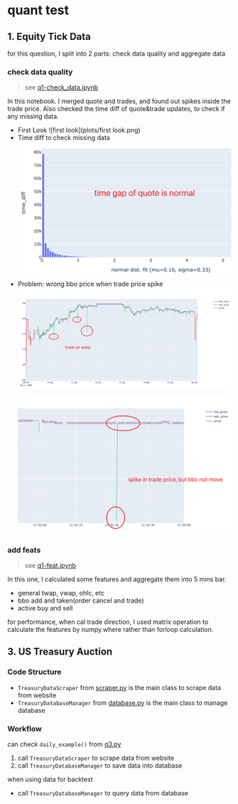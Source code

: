 # quant test

## 1. Equity Tick Data

for this question, I split into 2 parts: check data quality and aggregate data

### check data quality

> see [q1-check_data.ipynb](q1-check_data.ipynb)

In this notebook. I merged quote and trades, and found out spikes inside the trade price.
Also checked the time diff of quote&trade updates, to check if any missing data.

-  First Look
![first look](plots/first look.png)
- Time diff to check missing data
![quote_time_gap.png](plots/quote_time_gap.png)
- Problem: wrong bbo price when trade price spike
![px_spike2](plots/px_spike2.png)
![px_spike1](plots/px_spike1.png)

### add feats
> see [q1-feat.ipynb](q1-feat.ipynb)

In this one, I calculated some features and aggregate them into 5 mins bar.
- general twap, vwap, ohlc, etc
- bbo add and taken(order cancel and trade)
- active buy and sell

for performance, when cal trade direction, I used matrix operation to calculate the features by numpy.where rather than forloop calculation.


## 3. US Treasury Auction

### Code Structure

- `TreasuryDataScraper` from [scraper.py](scraper.py) is the main class to scrape data from website
- `TreasuryDatabaseManager` from [database.py](database.py) is the main class to manage database

### Workflow

can check `daily_example()` from [q3.py](q3.py)
1. call `TreasuryDataScraper` to scrape data from website
2. call `TreasuryDatabaseManager` to save data into database


when using data for backtest
-  call `TreasuryDatabaseManager` to query data from database

